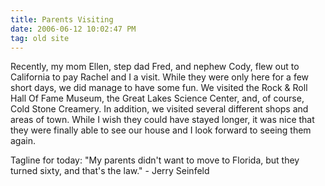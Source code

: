 ```yaml
---
title: Parents Visiting
date: 2006-06-12 10:02:47 PM
tag: old site
---
```


Recently, my mom Ellen, step dad Fred, and nephew Cody, flew out to California to pay Rachel and I a visit. While they were only here for a few short days, we did manage to have some fun. We visited the Rock & Roll Hall Of Fame Museum, the Great Lakes Science Center, and, of course, Cold Stone Creamery. In addition, we visited several different shops and areas of town. While I wish they could have stayed longer, it was nice that they were finally able to see our house and I look forward to seeing them again.

Tagline for today: "My parents didn't want to move to Florida, but they turned sixty, and that's the law." - Jerry Seinfeld
